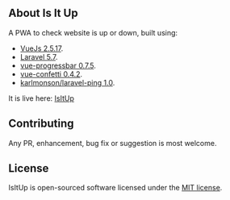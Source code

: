 

## About Is It Up

A PWA to check website is up or down, built using:

- [VueJs 2.5.17](https://vuejs.org).
- [Laravel 5.7](https://laravel.com).
- [vue-progressbar 0.7.5](https://github.com/hilongjw/vue-progressbar).
- [vue-confetti 0.4.2](https://github.com/alexandermendes/vue-confetti).
- [karlmonson/laravel-ping 1.0](https://github.com/karlmonson/laravel-ping).

It is live here: [IsItUp](https://isitup.in)


## Contributing

Any PR, enhancement, bug fix or suggestion is most welcome.


## License

IsItUp is open-sourced software licensed under the [MIT license](https://opensource.org/licenses/MIT).
